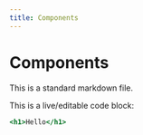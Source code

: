```yaml
---
title: Components
---
```


# Components

This is a standard markdown file.

This is a live/editable code block:

```.jsx
<h1>Hello</h1>
```
